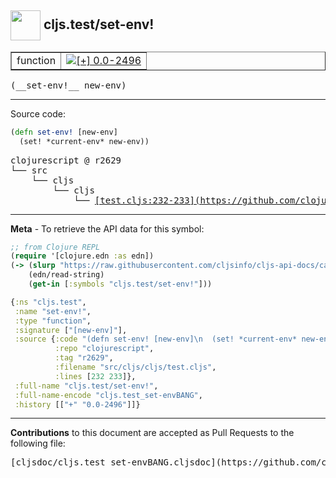 ## <img width="48px" valign="middle" src="http://i.imgur.com/Hi20huC.png"> cljs.test/set-env!

 <table border="1">
<tr>

<td>function</td>
<td><a href="https://github.com/cljsinfo/cljs-api-docs/tree/0.0-2496"><img valign="middle" alt="[+] 0.0-2496" src="https://img.shields.io/badge/+-0.0--2496-lightgrey.svg"></a> </td>
</tr>
</table>

 <samp>
(__set-env!__ new-env)<br>
</samp>

---





Source code:

```clj
(defn set-env! [new-env]
  (set! *current-env* new-env))
```

 <pre>
clojurescript @ r2629
└── src
    └── cljs
        └── cljs
            └── <ins>[test.cljs:232-233](https://github.com/clojure/clojurescript/blob/r2629/src/cljs/cljs/test.cljs#L232-L233)</ins>
</pre>


---

__Meta__ - To retrieve the API data for this symbol:

```clj
;; from Clojure REPL
(require '[clojure.edn :as edn])
(-> (slurp "https://raw.githubusercontent.com/cljsinfo/cljs-api-docs/catalog/cljs-api.edn")
    (edn/read-string)
    (get-in [:symbols "cljs.test/set-env!"]))
```

```clj
{:ns "cljs.test",
 :name "set-env!",
 :type "function",
 :signature ["[new-env]"],
 :source {:code "(defn set-env! [new-env]\n  (set! *current-env* new-env))",
          :repo "clojurescript",
          :tag "r2629",
          :filename "src/cljs/cljs/test.cljs",
          :lines [232 233]},
 :full-name "cljs.test/set-env!",
 :full-name-encode "cljs.test_set-envBANG",
 :history [["+" "0.0-2496"]]}

```

---

__Contributions__ to this document are accepted as Pull Requests to the following file:

 <pre>
[cljsdoc/cljs.test_set-envBANG.cljsdoc](https://github.com/cljsinfo/cljs-api-docs/blob/master/cljsdoc/cljs.test_set-envBANG.cljsdoc)
</pre>

